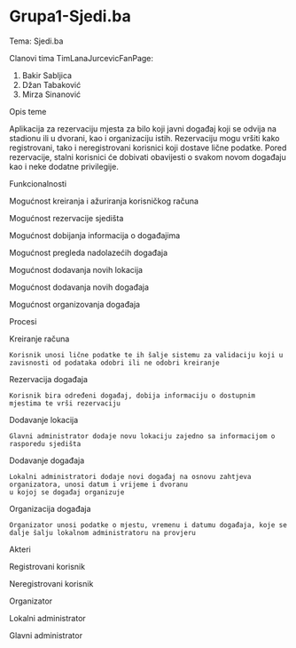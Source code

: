 # Grupa1-Sjedi.ba

Tema: Sjedi.ba

Clanovi tima TimLanaJurcevicFanPage:

1. Bakir Sabljica
2. Džan Tabaković
3. Mirza Sinanović

Opis teme

Aplikacija za rezervaciju mjesta za bilo koji javni događaj koji se odvija na stadionu ili u dvorani, kao i organizaciju istih.
Rezervaciju mogu vršiti kako registrovani, tako i neregistrovani korisnici koji dostave lične podatke. Pored rezervacije, 
stalni korisnici će dobivati obavijesti o svakom novom događaju kao i neke dodatne privilegije.




Funkcionalnosti

  Mogućnost kreiranja i ažuriranja korisničkog računa
  
  Mogućnost rezervacije sjedišta
  
  Mogućnost dobijanja informacija o događajima
  
  Mogućnost pregleda nadolazećih događaja
  
  Mogućnost dodavanja novih lokacija
  
  Mogućnost dodavanja novih događaja
  
  Mogućnost organizovanja događaja



Procesi

  Kreiranje računa 
    
    Korisnik unosi lične podatke te ih šalje sistemu za validaciju koji u zavisnosti od podataka odobri ili ne odobri kreiranje
  
  
  Rezervacija događaja
    
    Korisnik bira određeni događaj, dobija informaciju o dostupnim mjestima te vrši rezervaciju
  
  
  Dodavanje lokacija
  
    Glavni administrator dodaje novu lokaciju zajedno sa informacijom o rasporedu sjedišta
  
  
  Dodavanje događaja
    
    Lokalni administratori dodaje novi događaj na osnovu zahtjeva organizatora, unosi datum i vrijeme i dvoranu 
    u kojoj se događaj organizuje
  
  
  Organizacija događaja
    
    Organizator unosi podatke o mjestu, vremenu i datumu događaja, koje se dalje šalju lokalnom administratoru na provjeru
    

Akteri

  Registrovani korisnik
  
  Neregistrovani korisnik
  
  Organizator
  
  Lokalni administrator
  
  Glavni administrator
